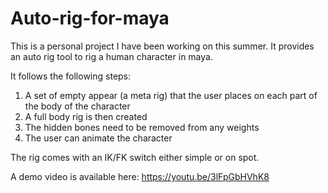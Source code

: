# Auto-rig-for-maya
This is a personal project I have been working on this summer. It provides an auto rig tool to rig a human character in maya.

It follows the following steps: 
1) A set of empty appear (a meta rig) that the user places on each part of the body of the character
2) A full body rig is then created
3) The hidden bones need to be removed from any weights
4) The user can animate the character

The rig comes with an IK/FK switch either simple or on spot.

A demo video is available here: https://youtu.be/3lFpGbHVhK8
